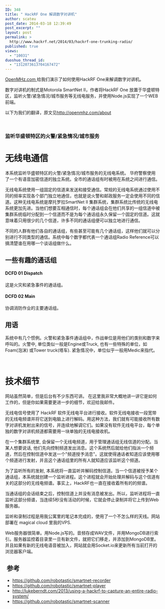 ```yaml
---
ID: 348
title: " HackRF One 解调数字对讲机"
author: scateu
post_date: 2014-03-18 12:39:49
post_excerpt: ""
layout: post
permalink: >
  http://www.hackrf.net/2014/03/hackrf-one-trunking-radio/
published: true
views:
  - "10031"
duoshuo_thread_id:
  - "1312073613704167472"
---
```

<a href="http://openmhz.com">OpenMHz.com </a>给我们演示了如何使用HackRF One来解调数字对讲机。

数字对讲机的制式是Motorola SmartNet II，作者将HackRF One 放置于华盛顿特区，监听火警/紧急情况/城市服务等无线电服务，并使用Node.js实现了一个WEB前端。

以下为我们的翻译，原文见<a href="http://openmhz.com/about">http://openmhz.com/about</a>

&nbsp;
<div id="about-carousel-callout">
<h3>监听华盛顿特区的火警/紧急情况/城市服务</h3>
</div>
<h1>无线电通信</h1>
本系统监听华盛顿特区的火警/紧急情况/城市服务的无线电系统。 华府警察使用了一个有语音加密信道的独立系统。全市的通话组有时被用在系统之间进行通信。

无线电系统使用一组固定的信道来发送和接受通信。常规的无线电系统通过使用不同的频率实现各个部门独立地通信，也就是说火警和邮政服务一定会使用不同的信道。这种无线电系统是摩托罗拉SmartNet II 集群系统，集群系统比传统的无线电系统更加先进。当他们想要互相通信时，每个通话组会在他们共享的一组信道中被集群系统临时分配到一个信道而不是为每个通话组永久保留一个固定的信道。这就意味着只用很少的几个信道，许多不同的通话组便可以独立地进行通信。

不同的人群有他们各自的通话组，有些甚至可能有几个通话组，这样他们就可以分别进行不同类型的通信。系统中每个数字都代表一个通话组Radio Reference可以搞清楚谁在用哪一个谈话组做什么。
<h2>一些有趣的通话组</h2>
<div>
<div>
<h4>DCFD 01 Dispatch</h4>
这是火灾和紧急事件的通话组。

</div>
<div>
<h4>DCFD 02 Main</h4>
协调消防作业的主要通话组。

</div>
</div>
<h2>用语</h2>
系统中有几个惯例。火警和紧急事件通话组中，作战单位是用他们的类别和数字来呼叫的。火警中, 单位类似一般是Engine或Truck, 也有一些特殊的单位，如Foam(泡沫) 或Tower truck(塔车). 紧急情况中，单位似乎一般用Medic来指代。

&nbsp;
<h1>技术细节</h1>
网站虽然简单，但是后台有不少东西可讲。 在这里我非常大概地讲一讲它是如何工作的，但是你如果需要更进一步的细节，欢迎给我邮件。

无线电信号使用了 HackRF 软件无线电平台进行接收。软件无线电接收一段宽带的无线电频谱并将它送到电脑上进行解码。用这种方法，我们就有可能接收所有数字对讲机发射出来的信号，并连续地解调它们。如果没有软件无线电平台，每个单独的数字对讲机频道都需要用一块单独的无线电接收机。

在一个集群系统里, 会保留一个无线电频道，用于管理通话组无线信道的分配。当某人想要说话, 他们先向控制频道发出消息。这个系统然后就给他们指派一个频道，然后在控制信道中发送一个"频道授予消息"。这就使得通话者知道应该使用哪个频道进行发射，并且这个通话组里的所有人就知道应该监听这个频道。

为了监听所有的发射, 本系统将一直监听并解码控制信道。当一个信道被授予某个通话组，本系统就创建一个监听进程。这个进程就会开始处理并解码与这个信道有关的这部分的无线电频谱。事实上，HackRF也一直在接收着所有的的频谱。

当通话组的会话结束之后，控制信道上并没有消息被发出。所以，监听进程将一直监听这部分频谱，当连续5秒没有活动的时候，它就会停止录制并将它上传到Web服务器。

监听和录制过程是用我公寓里的笔记本完成的，使用了一个不怎么样的天线。网站部署在 magical cloud 里我的VPS.

Web服务器很简单。用Node.js写的。音频存成WAV文件，并用MongoDB进行索引。服务器监控着目录里一旦有新文件，就把它们移走，并添加到MongoDB里。并且如果有新的无线电语音被加入，网站就会用Socket.io来更新所有当前打开的浏览器客户端。
<h2> 参考</h2>
<ul>
	<li><a href="https://github.com/robotastic/smartnet-recorder">https://github.com/robotastic/smartnet-recorder</a></li>
	<li><a href="https://github.com/robotastic/smartnet-player">https://github.com/robotastic/smartnet-player</a></li>
	<li><a href="http://lukeberndt.com/2013/using-a-hackrf-to-capture-an-entire-radio-system/">http://lukeberndt.com/2013/using-a-hackrf-to-capture-an-entire-radio-system/</a></li>
	<li><a href="https://github.com/robotastic/smartnet-scanner">https://github.com/robotastic/smartnet-scanner</a></li>
</ul>
&nbsp;
